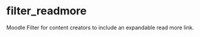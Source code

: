 filter_readmore
===============

Moodle Filter for content creators to include an expandable read more link.
